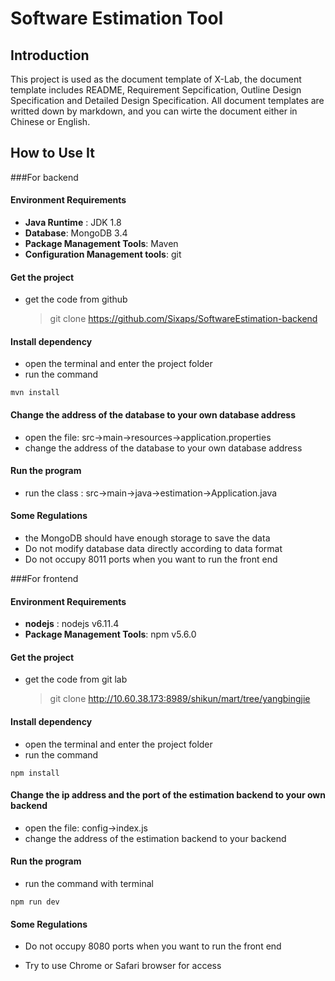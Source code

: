 # Software Estimation Tool

## Introduction

This project is used as the document template of X-Lab, the document template includes README, Requirement Sepcification, Outline Design Specification and Detailed Design Specification. All document templates are writted down by markdown, and you can wirte the document either in Chinese or English.

## How to Use It

###For backend

#### Environment Requirements

- **Java Runtime** : JDK 1.8
- **Database**: MongoDB 3.4
- **Package Management Tools**: Maven
- **Configuration Management tools**: git

#### Get the project

- get the code from github
  > git clone https://github.com/Sixaps/SoftwareEstimation-backend

#### Install dependency

- open the terminal and enter the project folder
- run the command

```
mvn install
```

#### Change the address of the database to your own database address

- open the file: src->main->resources->application.properties
- change the  address of the database to your own database address

#### Run the program

- run the class : src->main->java->estimation->Application.java

#### Some Regulations

- the MongoDB should have enough storage to save the data
- Do not modify database data directly according to data format
- Do not occupy 8011 ports when you want to run the front end



###For frontend

#### Environment Requirements

- **nodejs** : nodejs v6.11.4
- **Package Management Tools**: npm v5.6.0

#### Get the project

- get the code from git lab
  > git clone http://10.60.38.173:8989/shikun/mart/tree/yangbingjie

#### Install dependency

- open the terminal and enter the project folder
- run the command

```
npm install
```

#### Change the ip address and the port of the estimation backend to your own backend

- open the file: config->index.js
- change the  address of the estimation backend to your backend

#### Run the program

- run the command with terminal

```
npm run dev
```

#### Some Regulations

- Do not occupy 8080 ports when you want to run the front end

- Try to use Chrome or Safari browser for access


